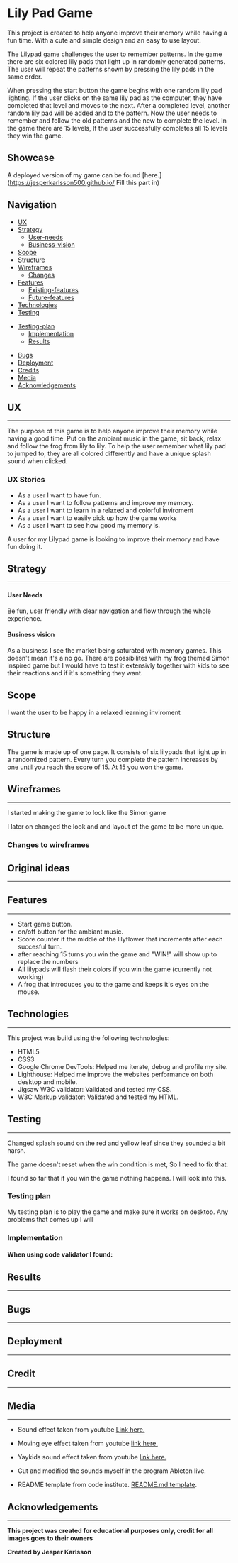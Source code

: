 # Lily Pad Game

This project is created to help anyone improve their memory while having a fun time.
With a cute and simple design and an easy to use layout.

The Lilypad game challenges the user to remember patterns. In the game there are six colored 
lily pads that light up in randomly generated patterns. The user will repeat the patterns 
shown by pressing the lily pads in the same order. 

When pressing the start button the game begins with one random lily pad lighting. If the 
user clicks on the same lily pad as the computer, they have completed that level and moves 
to the next. After a completed level, another random lily pad will be added and to the pattern. 
Now the user needs to remember and follow the old patterns and the new to complete the level. 
In the game there are 15 levels, If the user successfully completes all 15 levels they win the game.


## Showcase

A deployed version of my game can be found [here.](https://jesperkarlsson500.github.io/ Fill this part in)
## Navigation

* [UX](#ux)
* [Strategy](#strategy)
    + [User-needs](#user-needs)
    + [Business-vision](#business-vision)
* [Scope](#scope)
* [Structure](#structure)
* [Wireframes](#wireframes)
  + [Changes](#changes-to-wireframes)
* [Features](#features)
    + [Existing-features](#existing-features)
    + [Future-features](#futere-features)
* [Technologies](#technologies)
* [Testing](#testing)
+ [Testing-plan](#testing-plan)
  + [Implementation](#implementation)
  + [Results](#results)
* [Bugs](#bugs)
* [Deployment](#deployment)
* [Credits](#credits)
* [Media](#media)
* [Acknowledgements](#acknowledgements)

## UX
<hr>
The purpose of this game is to help anyone improve their memory while having a good time. 
Put on the ambiant music in the game, sit back, relax and follow the frog from lily to lily. 
To help the user remember what lily pad to jumped to, they are all colored differently and have a unique splash sound
when clicked.


### UX Stories

* As a user I want to have fun.
* As a user I want to follow patterns and improve my memory.
* As a user I want to learn in a relaxed and colorful inviroment
* As a user I want to easily pick up how the game works
* As a user I want to see how good my memory is.

A user for my Lilypad game is looking to improve their memory and have fun doing it.

## Strategy
<hr>

#### User Needs
Be fun, user friendly with clear navigation and flow through the whole experience.

#### Business vision
As a business I see the market being saturated with memory games. 
This doesn't mean it's a no go. There are possibilites with my frog themed Simon inspired game
but I would have to test it extensivly together with kids to see their reactions 
and if it's something they want.

## Scope
I want the user to be happy in a relaxed learning inviroment

## Structure
The game is made up of one page. 
It consists of six lilypads that light up in a randomized pattern. Every turn 
you complete the pattern increases by one until you reach the score of 15. 
At 15 you won the game.

## Wireframes
<hr>

I started making the game to look like the Simon game

I later on changed the look and and layout of the game to be more unique.
### Changes to wireframes

## Original ideas
<hr>

## Features
<hr>

* Start game button.
* on/off button for the ambiant music.
* Score counter if the middle of the lilyflower that increments after each succesful turn.
* after reaching 15 turns you win the game and "WIN!" will show up to replace the numbers
* All lilypads will flash their colors if you win the game (currently not working)
* A frog that introduces you to the game and keeps it's eyes on the mouse.


## Technologies
<hr>
This project was build using the following technologies:

* HTML5
* CSS3
* Google Chrome DevTools: Helped me iterate, debug and profile my site.
* Lighthouse: Helped me improve the websites performance on both desktop and mobile.
* Jigsaw W3C validator: Validated and tested my CSS.
* W3C Markup validator: Validated and tested my HTML.

## Testing
<hr>
Changed splash sound on the red and yellow leaf since they sounded a bit harsh. 

The game doesn't reset when the win condition is met, So I need to fix that.

I found so far that if you win the game nothing happens. I will look into this.

### Testing plan

My testing plan is to play the game and make sure it works on desktop.
Any problems that comes up I will 

### Implementation

#### When using code validator I found:

## Results
<hr>

## Bugs
<hr>

## Deployment
<hr>

## Credit
<hr>

## Media
<hr>

* Sound effect taken from youtube [Link here.](https://www.youtube.com/watch?v=WS_3OCcKiJ0)

* Moving eye effect taken from youtube [link here.](https://www.youtube.com/watch?v=AixAmLWzXYg)

* Yaykids sound effect taken from youtube [link here.](https://www.youtube.com/watch?v=_Z3ra0CxCE0)

* Cut and modified the sounds myself in the program Ableton live.

* README template from code institute. [README.md template](https://github.com/Code-Institute-Solutions/readme-template).

## Acknowledgements
<hr>

**This project was created for educational purposes only, credit for all images goes to their owners**

**Created by Jesper Karlsson**
